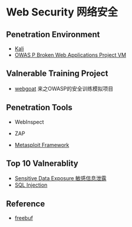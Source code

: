 
# Web Security 网络安全

## Penetration Environment

- [Kali](./kali-guide.md)
- [OWAS P Broken Web Applications Project VM](https://www.owasp.org/index.php/OWASP_Broken_Web_Applications_Project)

## Valnerable Training Project

- [webgoat](<https://www.owasp.org/index.php/Webgoat>) 来之OWASP的安全训练模拟项目

## Penetration Tools

- WebInspect

- ZAP

- [Metasploit Framework](./kali-guide.md##Install-metasploit)

## Top 10 Valnerablity

- [Sensitive Data Exposure 敏感信息泄露](./top-10-valnerabilities/sensitive-data-exposure.md)
- [SQL Injection](./top-10-valnerabilities/sql-injection.md)

## Reference

- [freebuf](http://www.freebuf.com/)
